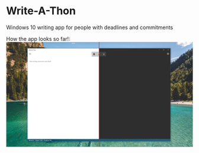 # Write-A-Thon
Windows 10 writing app for people with deadlines and commitments

How the app looks so far!:
![Image of app in progress](img/WriteathonGitHubSplit.png)
